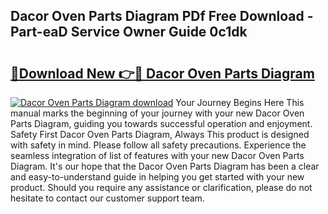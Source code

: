 ## Dacor Oven Parts Diagram PDf Free Download - Part-eaD Service Owner Guide 0c1dk

# <h2><a href="http://dfi8n4f.blite.top/?on=Dacor+Oven+Parts+Diagram">🔗Download New 👉🔴 Dacor Oven Parts Diagram</a></h2>

[![Dacor Oven Parts Diagram download](https://i.imgur.com/lujVjoI.png)](http://dfi8n4f.blite.top/?on=Dacor+Oven+Parts+Diagram)
Your Journey Begins Here This manual marks the beginning of your journey with your new Dacor Oven Parts Diagram, guiding you towards successful operation and enjoyment. Safety First Dacor Oven Parts Diagram, Always This product is designed with safety in mind. Please follow all safety precautions. Experience the seamless integration of list of features with your new Dacor Oven Parts Diagram. It's our hope that the Dacor Oven Parts Diagram has been a clear and easy-to-understand guide in helping you get started with your new product. Should you require any assistance or clarification, please do not hesitate to contact our customer support team.
